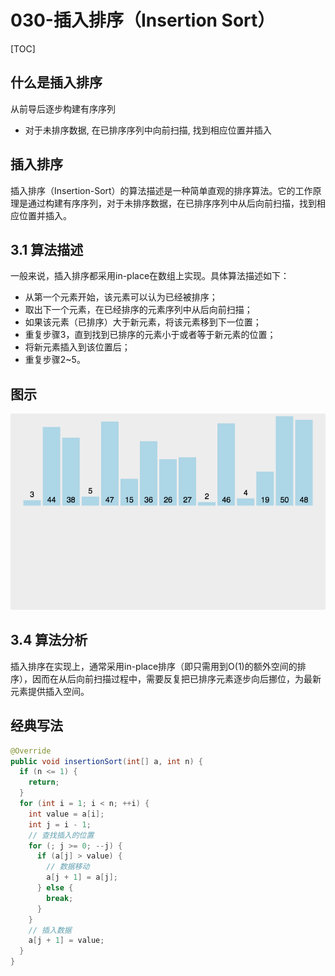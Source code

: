 # 030-插入排序（Insertion Sort）

[TOC]

## 什么是插入排序

从前导后逐步构建有序序列

- 对于未排序数据, 在已排序序列中向前扫描, 找到相应位置并插入

## 插入排序

插入排序（Insertion-Sort）的算法描述是一种简单直观的排序算法。它的工作原理是通过构建有序序列，对于未排序数据，在已排序序列中从后向前扫描，找到相应位置并插入。

## 3.1 算法描述

一般来说，插入排序都采用in-place在数组上实现。具体算法描述如下：

- 从第一个元素开始，该元素可以认为已经被排序；
- 取出下一个元素，在已经排序的元素序列中从后向前扫描；
- 如果该元素（已排序）大于新元素，将该元素移到下一位置；
- 重复步骤3，直到找到已排序的元素小于或者等于新元素的位置；
- 将新元素插入到该位置后；
- 重复步骤2~5。

## 图示

![img](../../../../assets/849589-20171015225645277-1151100000.gif)

## 3.4 算法分析

插入排序在实现上，通常采用in-place排序（即只需用到O(1)的额外空间的排序），因而在从后向前扫描过程中，需要反复把已排序元素逐步向后挪位，为最新元素提供插入空间。

## 经典写法

```java
@Override
public void insertionSort(int[] a, int n) {
  if (n <= 1) {
    return;
  }
  for (int i = 1; i < n; ++i) {
    int value = a[i];
    int j = i - 1;
    // 查找插入的位置
    for (; j >= 0; --j) {
      if (a[j] > value) {
        // 数据移动
        a[j + 1] = a[j];
      } else {
        break;
      }
    }
    // 插入数据
    a[j + 1] = value;
  }
}
```

